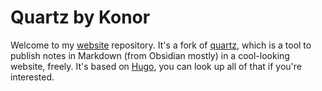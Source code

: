 # Quartz by Konor

Welcome to my [website](https://vrak.konor.fr) repository. It's a fork of [quartz](https://quartz.jzaho.xyz), which is a tool to publish notes in Markdown (from Obsidian mostly) in a cool-looking website, freely. It's based on [Hugo](https://gohugo.io), you can look up all of that if you're interested.
